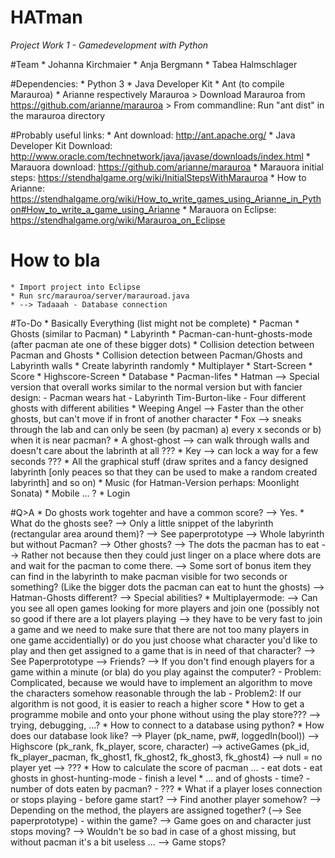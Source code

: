 # HATman
_Project Work 1 - Gamedevelopment with Python_


#Team
	* Johanna Kirchmaier
	* Anja Bergmann
	* Tabea Halmschlager


#Dependencies: 
	* Python 3
	* Java Developer Kit
	* Ant (to compile Marauroa)
	* Arianne respectively Marauroa
		> Download Marauroa from https://github.com/arianne/marauroa
		> From commandline: Run "ant dist" in the marauroa directory


#Probably useful links:
	* Ant download: http://ant.apache.org/
	* Java Developer Kit Download: http://www.oracle.com/technetwork/java/javase/downloads/index.html
	* Marauora download: https://github.com/arianne/marauroa
	* Marauora initial steps: https://stendhalgame.org/wiki/InitialStepsWithMarauroa
	* How to Arianne: https://stendhalgame.org/wiki/How_to_write_games_using_Arianne_in_Python#How_to_write_a_game_using_Arianne
	* Marauora on Eclipse: https://stendhalgame.org/wiki/Marauroa_on_Eclipse

# How to bla
	* Import project into Eclipse
	* Run src/marauroa/server/marauroad.java
	* --> Tadaaah - Database connection


#To-Do
	* Basically Everything (list might not be complete)
	* Pacman
	* Ghosts (similar to Pacman)
	* Labyrinth
	* Pacman-can-hunt-ghosts-mode (after pacman ate one of these bigger dots)
	* Collision detection between Pacman and Ghosts
	* Collision detection between Pacman/Ghosts and Labyrinth walls 
	* Create labyrinth randomly
	* Multiplayer
	* Start-Screen
	* Score
	* Highscore-Screen
	* Database
	* Pacman-lifes
	* Hatman
		--> Special version that overall works similar to the normal version but with fancier design: 
			- Pacman wears hat
			- Labyrinth Tim-Burton-like
			- Four different ghosts with different abilities
				* Weeping Angel --> Faster than the other ghosts, but can't move if in front of another character
				* Fox --> sneaks through the lab and can only be seen (by pacman) a) every x seconds or b) when 
					it is near pacman?
				* A ghost-ghost --> can walk through walls and doesn't care about the labrinth at all ???
				* Key --> can lock a way for a few seconds ???
	* All the graphical stuff (draw sprites and a fancy designed labyrinth [only peaces so that they can be used 
		to make a random created labyrinth] and so on)
	* Music (for Hatman-Version perhaps: Moonlight Sonata)
	* Mobile ... ?
	* Login

#Q>A
	* Do ghosts work togehter and have a common score? --> Yes.
	* What do the ghosts see? 
		--> Only a little snippet of the labyrinth (rectangular area around them)? --> See paperprototype
		--> Whole labyrinth but without Pacman? 
		--> Other ghosts? 
		--> The dots the pacman has to eat --> Rather not because then they could just linger on a place where 
			dots are and wait for the pacman to come there. 
		--> Some sort of bonus item they can find in the labyrinth to make pacman visible for two 
				seconds or something? (Like the bigger dots the pacman can eat to hunt the ghosts)
		--> Hatman-Ghosts different? --> Special abilities? 
	* Multiplayermode: 
		--> Can you see all open games looking for more players and join one (possibly not so good if there are 
			a lot players playing --> they have to be very fast to join a game and we need to make sure that there 
			are not too many players in one game accidentially) or do you just choose what character you'd like to 
			play and then get assigned to a game that is in need of that character? --> See Paperprototype
		--> Friends? 
		--> If you don't find enough players for a game within a minute (or bla) do you play against the computer? 
			- Problem: Complicated, because we would have to implement an algorithm to move the characters 
				somehow reasonable through the lab
			- Problem2: If our algorithm is not good, it is easier to reach a higher score
	* How to get a programme mobile and onto your phone without using the play store??? --> trying, debugging, ...? 
	* How to connect to a database using python? 
	* How does our database look like? 
		--> Player (pk_name, pw#, loggedIn(bool))
		--> Highscore (pk_rank, fk_player, score, character)
		--> activeGames (pk_id, fk_player_pacman, fk_ghost1, fk_ghost2, fk_ghost3, fk_ghost4) --> null = no player yet
		--> ??? 
	* How to calculate the score of pacman ...
		- eat dots
		- eat ghosts in ghost-hunting-mode
		- finish a level
	* ... and of ghosts
		- time? 
		- number of dots eaten by pacman? 
		- ???
	* What if a player loses connection or stops playing
		- before game start?
			--> Find another player somehow? 
				--> Depending on the method, the players are assigned together? (--> See paperprototype)
		- within the game?
			--> Game goes on and character just stops moving? 
				--> Wouldn't be so bad in case of a ghost missing, but without pacman it's a bit useless ...
			--> Game stops? 